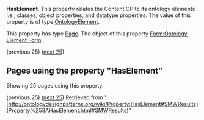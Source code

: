 __HasElement__. This property relates the Content OP to its ontology elements i.e., classes, object properties, and datatype properties.
The value of this property is of type [OntologyElement](../Category/OntologyElement.md "Category:OntologyElement"). 


This property has type [Page](../Type/Page.md "Type:Page").
The object of this property [Form:Ontology Element Form](http://ontologydesignpatterns.org/wiki/Form:Ontology_Element_Form "Form:Ontology Element Form").




  

(previous 25) ([next 25](http://ontologydesignpatterns.org/wiki/index.php?title=Property:HasElement&from=Componency#SMWResults "Property:HasElement"))
## Pages using the property "HasElement"


Showing 25 pages using this property.


(previous 25) ([next 25](http://ontologydesignpatterns.org/wiki/index.php?title=Property:HasElement&from=Componency#SMWResults "Property:HasElement"))
Retrieved from "[http://ontologydesignpatterns.org/wiki/Property:HasElement#SMWResults](Property%253AHasElement.html#SMWResults)"